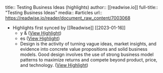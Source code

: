 title:: Testing Business Ideas (highlights)
author:: [[readwise.io]]
full-title:: "Testing Business Ideas"
media:: #articles
url:: https://readwise.io/reader/document_raw_content/7003068

- Highlights first synced by [[Readwise]] [[2023-01-16]]
	- y
	  & ([View Highlight](https://read.readwise.io/read/01gm4rrsxrmy8n1bvab2ze9am6))
	- es ([View Highlight](https://read.readwise.io/read/01gm4s0we4rck7swvkm3fgdkg4))
	- Design is the activity of turning vague ideas,
	  market insights, and evidence into concrete
	  value propositions and solid business
	  models. Good design involves the use of
	  strong business model patterns to maximize
	  returns and compete beyond product, price,
	  and technology. ([View Highlight](https://read.readwise.io/read/01gm4s11f5ev9v46c3s67k6gmz))